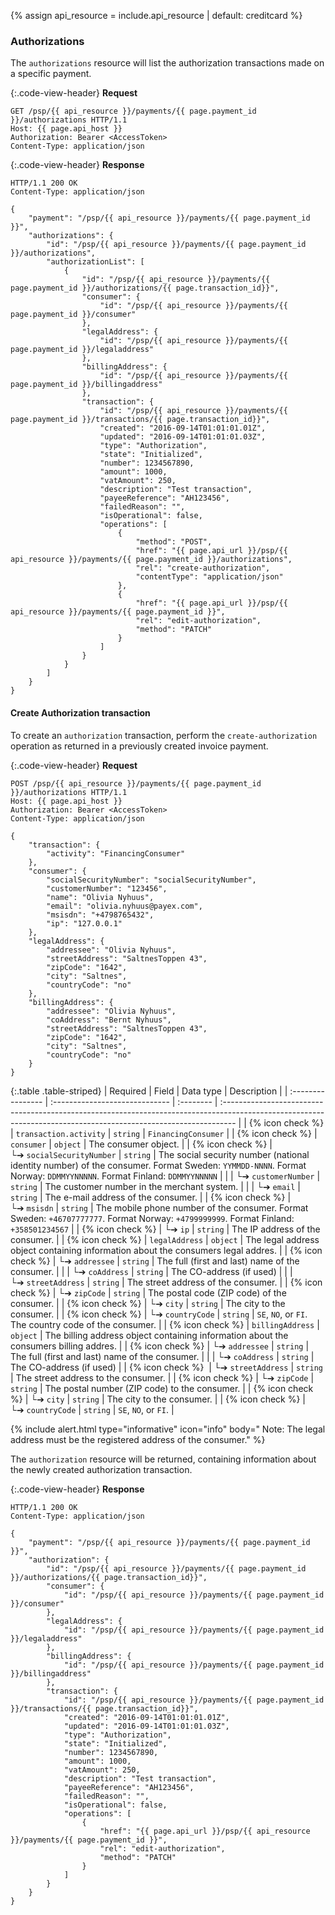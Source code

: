{% assign api_resource = include.api_resource | default: creditcard %}

### Authorizations

The `authorizations` resource will list the authorization transactions
made on a specific payment.

{:.code-view-header}
**Request**

```http
GET /psp/{{ api_resource }}/payments/{{ page.payment_id }}/authorizations HTTP/1.1
Host: {{ page.api_host }}
Authorization: Bearer <AccessToken>
Content-Type: application/json
```

{:.code-view-header}
**Response**

```http
HTTP/1.1 200 OK
Content-Type: application/json

{
    "payment": "/psp/{{ api_resource }}/payments/{{ page.payment_id }}",
    "authorizations": {
        "id": "/psp/{{ api_resource }}/payments/{{ page.payment_id }}/authorizations",
        "authorizationList": [
            {
                "id": "/psp/{{ api_resource }}/payments/{{ page.payment_id }}/authorizations/{{ page.transaction_id}}",
                "consumer": {
                    "id": "/psp/{{ api_resource }}/payments/{{ page.payment_id }}/consumer"
                },
                "legalAddress": {
                    "id": "/psp/{{ api_resource }}/payments/{{ page.payment_id }}/legaladdress"
                },
                "billingAddress": {
                    "id": "/psp/{{ api_resource }}/payments/{{ page.payment_id }}/billingaddress"
                },
                "transaction": {
                    "id": "/psp/{{ api_resource }}/payments/{{ page.payment_id }}/transactions/{{ page.transaction_id}}",
                    "created": "2016-09-14T01:01:01.01Z",
                    "updated": "2016-09-14T01:01:01.03Z",
                    "type": "Authorization",
                    "state": "Initialized",
                    "number": 1234567890,
                    "amount": 1000,
                    "vatAmount": 250,
                    "description": "Test transaction",
                    "payeeReference": "AH123456",
                    "failedReason": "",
                    "isOperational": false,
                    "operations": [
                        {
                            "method": "POST",
                            "href": "{{ page.api_url }}/psp/{{ api_resource }}/payments/{{ page.payment_id }}/authorizations",
                            "rel": "create-authorization",
                            "contentType": "application/json"
                        },
                        {
                            "href": "{{ page.api_url }}/psp/{{ api_resource }}/payments/{{ page.payment_id }}",
                            "rel": "edit-authorization",
                            "method": "PATCH"
                        }
                    ]
                }
            }
        ]
    }
}
```

#### Create Authorization transaction

To create an `authorization` transaction, perform the `create-authorization`
operation as returned in a previously created invoice payment.

{:.code-view-header}
**Request**

```http
POST /psp/{{ api_resource }}/payments/{{ page.payment_id }}/authorizations HTTP/1.1
Host: {{ page.api_host }}
Authorization: Bearer <AccessToken>
Content-Type: application/json

{
    "transaction": {
        "activity": "FinancingConsumer"
    },
    "consumer": {
        "socialSecurityNumber": "socialSecurityNumber",
        "customerNumber": "123456",
        "name": "Olivia Nyhuus",
        "email": "olivia.nyhuus@payex.com",
        "msisdn": "+4798765432",
        "ip": "127.0.0.1"
    },
    "legalAddress": {
        "addressee": "Olivia Nyhuus",
        "streetAddress": "SaltnesToppen 43",
        "zipCode": "1642",
        "city": "Saltnes",
        "countryCode": "no"
    },
    "billingAddress": {
        "addressee": "Olivia Nyhuus",
        "coAddress": "Bernt Nyhuus",
        "streetAddress": "SaltnesToppen 43",
        "zipCode": "1642",
        "city": "Saltnes",
        "countryCode": "no"
    }
}
```

{:.table .table-striped}
| Required          | Field                          | Data type | Description                                                                                                                                                      |
| :---------------- | :----------------------------- | :-------- | :--------------------------------------------------------------------------------------------------------------------------------------------------------------- |
| {% icon check %}  | `transaction.activity`         | `string`  | `FinancingConsumer`                                                                                                                                              |
| {% icon check %}  | `consumer`                     | `object`  | The consumer object.                                                                                                                                             |
| {% icon check %}  | └➔&nbsp;`socialSecurityNumber` | `string`  | The social security number (national identity number) of the consumer. Format Sweden: `YYMMDD-NNNN`. Format Norway: `DDMMYYNNNNN`. Format Finland: `DDMMYYNNNNN` |
|                   | └➔&nbsp;`customerNumber`       | `string`  | The customer number in the merchant system.                                                                                                                      |
|                   | └➔&nbsp;`email`                | `string`  | The e-mail address of the consumer.                                                                                                                              |
| {% icon check %}  | └➔&nbsp;`msisdn`               | `string`  | The mobile phone number of the consumer. Format Sweden: `+46707777777`. Format Norway: `+4799999999`. Format Finland: `+358501234567`                            |
| {% icon check %}  | └➔&nbsp;`ip`                   | `string`  | The IP address of the consumer.                                                                                                                                  |
| {% icon check %}  | `legalAddress`                 | `object`  | The legal address object containing information about the consumers legal addres.                                                                                |
| {% icon check %}  | └➔&nbsp;`addressee`            | `string`  | The full (first and last) name of the consumer.                                                                                                                  |
|                   | └➔&nbsp;`coAddress`            | `string`  | The CO-address (if used)                                                                                                                                         |
|                   | └➔&nbsp;`streetAddress`        | `string`  | The street address of the consumer.                                                                                                                              |
| {% icon check %}  | └➔&nbsp;`zipCode`              | `string`  | The postal code (ZIP code) of the consumer.                                                                                                                      |
| {% icon check %}  | └➔&nbsp;`city`                 | `string`  | The city to the consumer.                                                                                                                                        |
| {% icon check %}  | └➔&nbsp;`countryCode`          | `string`  | `SE`, `NO`, or `FI`. The country code of the consumer.                                                                                                           |
| {% icon check %}  | `billingAddress`               | `object`  | The billing address object containing information about the consumers billing addres.                                                                            |
| {% icon check %}  | └➔&nbsp;`addressee`            | `string`  | The full (first and last) name of the consumer.                                                                                                                  |
|                   | └➔&nbsp;`coAddress`            | `string`  | The CO-address (if used)                                                                                                                                         |
| {% icon check %}︎︎︎︎ ︎ | └➔&nbsp;`streetAddress`        | `string`  | The street address to the consumer.                                                                                                                              |
| {% icon check %}  | └➔&nbsp;`zipCode`              | `string`  | The postal number (ZIP code) to the consumer.                                                                                                                    |
| {% icon check %}  | └➔&nbsp;`city`                 | `string`  | The city to the consumer.                                                                                                                                        |
| {% icon check %}  | └➔&nbsp;`countryCode`          | `string`  | `SE`, `NO`, or `FI`.                                                                                                                                             |

{% include alert.html type="informative" icon="info" body="
Note: The legal address must be the registered address of the consumer." %}

The `authorization` resource will be returned, containing information about
the newly created authorization transaction.

{:.code-view-header}
**Response**

```http
HTTP/1.1 200 OK
Content-Type: application/json

{
    "payment": "/psp/{{ api_resource }}/payments/{{ page.payment_id }}",
    "authorization": {
        "id": "/psp/{{ api_resource }}/payments/{{ page.payment_id }}/authorizations/{{ page.transaction_id}}",
        "consumer": {
            "id": "/psp/{{ api_resource }}/payments/{{ page.payment_id }}/consumer"
        },
        "legalAddress": {
            "id": "/psp/{{ api_resource }}/payments/{{ page.payment_id }}/legaladdress"
        },
        "billingAddress": {
            "id": "/psp/{{ api_resource }}/payments/{{ page.payment_id }}/billingaddress"
        },
        "transaction": {
            "id": "/psp/{{ api_resource }}/payments/{{ page.payment_id }}/transactions/{{ page.transaction_id}}",
            "created": "2016-09-14T01:01:01.01Z",
            "updated": "2016-09-14T01:01:01.03Z",
            "type": "Authorization",
            "state": "Initialized",
            "number": 1234567890,
            "amount": 1000,
            "vatAmount": 250,
            "description": "Test transaction",
            "payeeReference": "AH123456",
            "failedReason": "",
            "isOperational": false,
            "operations": [
                {
                    "href": "{{ page.api_url }}/psp/{{ api_resource }}/payments/{{ page.payment_id }}",
                    "rel": "edit-authorization",
                    "method": "PATCH"
                }
            ]
        }
    }
}
```
